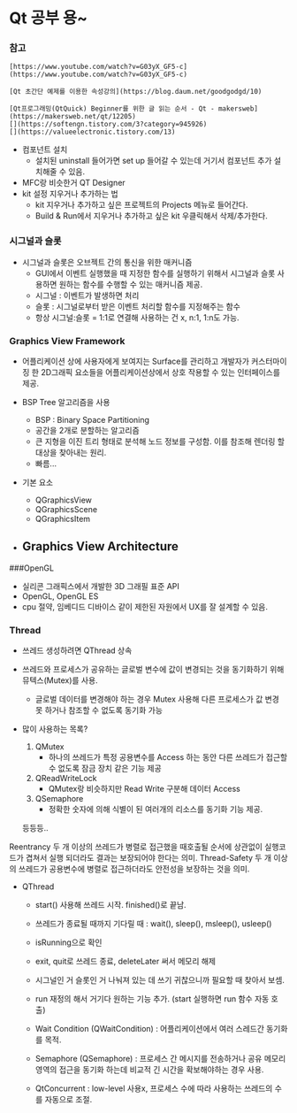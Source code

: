 # Qt 공부 용~
### 참고

    [https://www.youtube.com/watch?v=G03yX_GF5-c](https://www.youtube.com/watch?v=G03yX_GF5-c)

    [Qt 초간단 예제를 이용한 속성강의](https://blog.daum.net/goodgodgd/10)

    [Qt프로그래밍(QtQuick) Beginner를 위한 글 읽는 순서 - Qt - makersweb](https://makersweb.net/qt/12205)
    [](https://softengn.tistory.com/3?category=945926)
    [](https://valueelectronic.tistory.com/13)

- 컴포넌트 설치
    - 설치된 uninstall 들어가면 set up 들어갈 수 있는데 거기서 컴포넌트 추가 설치해줄 수 있음.
- MFC랑 비슷한거 QT Designer
- kit 설정 지우거나 추가하는 법
	- kit 지우거나 추가하고 싶은 프로젝트의 Projects 메뉴로 들어간다.
	- Build & Run에서 지우거나 추가하고 싶은 kit 우클릭해서 삭제/추가한다.


### 시그널과 슬롯
- 시그널과 슬롯은 오브젝트 간의 통신을 위한 매커니즘 
	- GUI에서 이벤트 실행했을 때 지정한 함수를 실행하기 위해서 시그널과 슬롯 사용하면 원하는 함수를 수행할 수 있는 매커니즘 제공.
	- 시그널 : 이벤트가 발생하면 처리
	- 슬롯 : 시그널로부터 받은 이벤트 처리할 함수를 지정해주는 함수
	- 항상 시그널:슬롯 = 1:1로 연결해 사용하는 건 x, n:1, 1:n도 가능.


### Graphics View Framework
- 어플리케이션 상에 사용자에게 보여지는 Surface를 관리하고 개발자가 커스터마이징 한 2D그래픽 요소들을 어플리케이션상에서 상호 작용할 수 있는 인터페이스를 제공.
- BSP Tree 알고리즘을 사용
	- BSP : Binary Space Partitioning
	- 공간을 2개로 분할하는 알고리즘
	- 큰 지형을 이진 트리 형태로 분석해 노드 정보를 구성함. 이를 참조해 렌더링 할 대상을 찾아내는 원리.
	- 빠름...

- 기본 요소
	- QGraphicsView
	- QGraphicsScene
	- QGraphicsItem

- Graphics View Architecture
	- 


###OpenGL
- 실리콘 그래픽스에서 개발한 3D 그래필 표준 API
- OpenGL, OpenGL ES
- cpu 절약, 임베디드 디바이스 같이 제한된 자원에서 UX를 잘 설계할 수 있음.


### Thread
- 쓰레드 생성하려면 QThread 상속
- 쓰레드와 프로세스가 공유하는 글로벌 변수에 값이 변경되는 것을 동기화하기 위해 뮤텍스(Mutex)를 사용. 
	- 글로벌 데이터를 변경해야 하는 경우 Mutex 사용해 다른 프로세스가 값 변경 못 하거나 참조할 수 없도록 동기화 가능

- 많이 사용하는 목록?
	1. QMutex 
		- 하나의 쓰레드가 특정 공용변수를 Access 하는 동안 다른 쓰레드가 접근할 수 없도록 잠금 장치 같은 기능 제공
	2. QReadWriteLock 
		- QMutex랑 비슷하지만 Read Write 구분해 데이터 Access
	3. QSemaphore
		- 정확한 숫자에 의해 식별이 된 여러개의 리소스를 동기화 기능 제공.

	등등등..


Reentrancy
두 개 이상의 쓰레드가 병렬로 접근했을 때호출될 순서에 상관없이 실행코드가 겹쳐서 실행 되더라도 결과는 보장되어야 한다는 의미.
Thread-Safety
두 개 이상의 쓰레드가 공용변수에 병렬로 접근하더라도 안전성을 보장하는 것을 의미.


- QThread
	- start() 사용해 쓰레드 시작. finished()로 끝남.
	- 쓰레드가 종료될 때까지 기다릴 때 : wait(), sleep(), msleep(), usleep()
	- isRunning으로 확인
	- exit, quit로 쓰레드 종료, deleteLater 써서 메모리 해제
	- 시그널인 거 슬롯인 거 나눠져 있는 데 쓰기 귀찮으니까 필요할 때 찾아서 보셈.


	- run 재정의 해서 거기다 원하는 기능 추가. (start 실행하면 run 함수 자동 호출)
	
	
	- Wait Condition (QWaitCondition) : 어플리케이션에서 여러 스레드간 동기화를 목적. 
	- Semaphore (QSemaphore) : 프로세스 간 메시지를 전송하거나 공유 메모리 영역의 접근을 동기화 하는데 비교적 긴 시간을 확보해야하는 경우 사용.
	- QtConcurrent : low-level 사용x, 프로세스 수에 따라 사용하는 쓰레드의 수를 자동으로 조절.












































